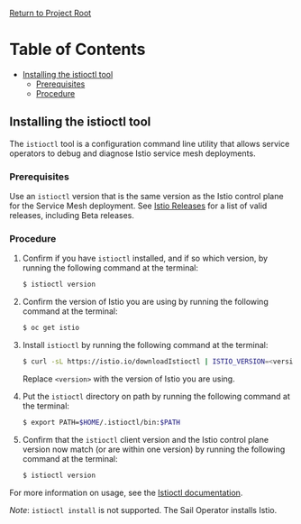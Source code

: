 [Return to Project Root](../README.md)

# Table of Contents

- [Installing the istioctl tool](#installing-the-istioctl-tool)
  - [Prerequisites](#prerequisites)
  - [Procedure](#procedure)

## Installing the istioctl tool

The `istioctl` tool is a configuration command line utility that allows service 
operators to debug and diagnose Istio service mesh deployments.


### Prerequisites

Use an `istioctl` version that is the same version as the Istio control plane 
for the Service Mesh deployment. See [Istio Releases](https://github.com/istio/istio/releases) for a list of valid 
releases, including Beta releases. 

### Procedure

1. Confirm if you have `istioctl` installed, and if so which version, by running 
the following command at the terminal:

    ```sh
    $ istioctl version
    ```

2. Confirm the version of Istio you are using by running the following command 
at the terminal:

    ```sh
    $ oc get istio
    ```

3. Install `istioctl` by running the following command at the terminal: 

    ```sh
    $ curl -sL https://istio.io/downloadIstioctl | ISTIO_VERSION=<version> sh -
    ```
    Replace `<version>` with the version of Istio you are using.

4. Put the `istioctl` directory on path by running the following command at the terminal:
  
    ```sh
    $ export PATH=$HOME/.istioctl/bin:$PATH
    ```

5. Confirm that the `istioctl` client version and the Istio control plane 
version now match (or are within one version) by running the following command
at the terminal:

    ```sh
    $ istioctl version
    ```
For more information on usage, see the [Istioctl documentation](https://istio.io/latest/docs/ops/diagnostic-tools/istioctl/).

*Note*: `istioctl install` is not supported. The Sail Operator installs Istio.
